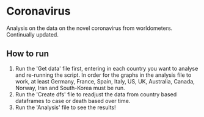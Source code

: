 # Coronavirus
Analysis on the data on the novel coronavirus from worldometers. Continually updated.

## How to run
1. Run the 'Get data' file first, entering in each country you want to analyse and re-running the script. In order for the graphs in the analysis file to work, at least Germany, France, Spain, Italy, US, UK, Australia, Canada, Norway, Iran and South-Korea must be run.
2. Run the 'Create dfs' file to readjust the data from country based dataframes to case or death based over time.
3. Run the 'Analysis' file to see the results!
